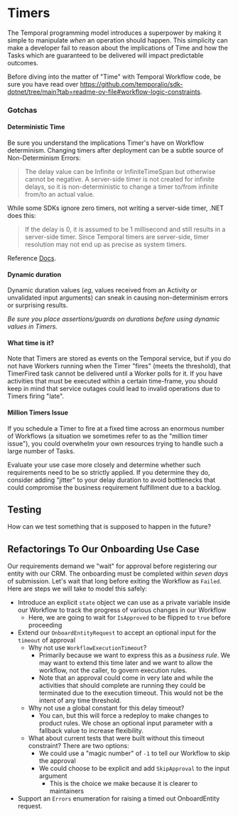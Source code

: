 # Timers

The Temporal programming model introduces a superpower by making it simple to manipulate _when_
an operation should happen. This simplicity can make a developer fail to reason about the implications
of Time and how the Tasks which are guaranteed to be delivered will impact predictable outcomes.

Before diving into the matter of "Time" with Temporal Workflow code, be sure you have read over
https://github.com/temporalio/sdk-dotnet/tree/main?tab=readme-ov-file#workflow-logic-constraints.

### Gotchas 

#### Deterministic Time

Be sure you understand the implications Timer's have on Workflow determinism. 
Changing timers after deployment can be a subtle source of Non-Determinism Errors:
> The delay value can be Infinite or InfiniteTimeSpan but otherwise cannot be negative. A server-side timer is not created for infinite delays, so it is non-deterministic to change a timer to/from infinite from/to an actual value.

While some SDKs ignore zero timers, not writing a server-side timer, .NET does this:
> If the delay is 0, it is assumed to be 1 millisecond and still results in a server-side timer. Since Temporal timers are server-side, timer resolution may not end up as precise as system timers.

Reference [Docs](https://dotnet.temporal.io/api/Temporalio.Workflows.Workflow.html#Temporalio_Workflows_Workflow_DelayAsync_System_TimeSpan_System_Nullable_System_Threading_CancellationToken___remarks).

#### Dynamic duration

Dynamic duration values (_eg_, values received from an Activity or unvalidated input arguments) can sneak in causing
non-determinism errors or surprising results.

_Be sure you place assertions/guards on durations before using dynamic values in Timers._ 

#### What time is it?

Note that Timers are stored as events on the Temporal service, but if you do not have Workers running when the
Timer "fires" (meets the threshold), that TimerFired task cannot be delivered until a Worker polls for it.
If you have activities that must be executed within a certain time-frame, you should keep in mind that service
outages could lead to invalid operations due to Timers firing "late". 

#### Million Timers Issue

If you schedule a Timer to fire at a fixed time across an enormous number of Workflows 
(a situation we sometimes refer to as the "million timer issue"), you
could overwhelm your own resources trying to handle such a large number of Tasks. 

Evaluate your use case more closely and determine whether such requirements need to be 
so strictly applied. If you determine they do, consider adding "jitter" to your delay
duration to avoid bottlenecks that could compromise the business requirement fulfillment due to a backlog.

## Testing 

How can we test something that is supposed to happen in the future?

## Refactorings To Our Onboarding Use Case 

Our requirements demand we "wait" for approval before registering our entity with our CRM.
The onboarding must be completed within _seven days_ of submission. Let's wait that long before
exiting the Workflow as `Failed`. Here are steps we will take to model this safely:

* Introduce an explicit `state` object we can use as a private variable inside our Workflow to track the progress of various changes in our Workflow
  * Here, we are going to wait for `IsApproved` to be flipped to `true` before proceeding
* Extend our `OnboardEntityRequest` to accept an optional input for the `timeout` of approval
  * Why not use `WorkflowExecutionTimeout`? 
    * Primarily because we want to express this as a _business rule_. We may want to extend this time later and we want to allow the workflow, not the caller, to govern execution rules.
    * Note that an approval could come in very late and while the activities that should complete are running they could be terminated due to the execution timeout. This would not be the intent of any time threshold.
  * Why not use a global constant for this delay timeout?
    * You can, but this will force a redeploy to make changes to product rules. We chose an optional input parameter with a fallback value to increase flexibility.
  * What about current tests that were built without this timeout constraint? There are two options:
    * We could use a "magic number" of `-1` to tell our Workflow to skip the approval
    * We could choose to be explicit and add `SkipApproval` to the input argument
      * This is the choice we make because it is clearer to maintainers
* Support an `Errors`  enumeration for raising a timed out OnboardEntity request.
